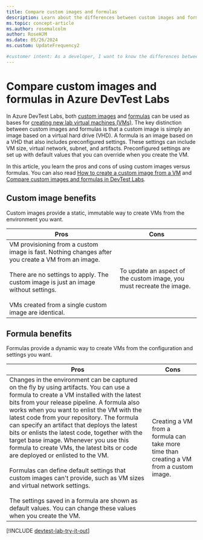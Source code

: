 ```yaml
---
title: Compare custom images and formulas
description: Learn about the differences between custom images and formulas as virtual machine (VM) bases so you can decide which one best suits your environment.
ms.topic: concept-article
ms.author: rosemalcolm
author: RoseHJM
ms.date: 05/26/2024
ms.custom: UpdateFrequency2

#customer intent: As a developer, I want to know the differences between custom images and formulas as VM bases so I can choose the best approach for my environment.
---
```


# Compare custom images and formulas in Azure DevTest Labs

In Azure DevTest Labs, both [custom images](devtest-lab-create-template.md) and [formulas](devtest-lab-manage-formulas.md) can be used as bases for [creating new lab virtual machines (VMs)](devtest-lab-add-vm.md). The key distinction between custom images and formulas is that a custom image is simply an image based on a virtual hard drive (VHD). A formula is an image based on a VHD that also includes preconfigured settings. These settings can include VM size, virtual network, subnet, and artifacts. Preconfigured settings are set up with default values that you can override when you create the VM. 

In this article, you learn the pros and cons of using custom images versus formulas. You can also read [How to create a custom image from a VM](devtest-lab-create-custom-image-from-vm-using-portal.md) and [Compare custom images and formulas in DevTest Labs](devtest-lab-comparing-vm-base-image-types.md).

## Custom image benefits

Custom images provide a static, immutable way to create VMs from the environment you want. 

|Pros|Cons|
|----|----|
| VM provisioning from a custom image is fast. Nothing changes after you create a VM from an image. <br><br> There are no settings to apply. The custom image is just an image without settings. <br><br> VMs created from a single custom image are identical. | To update an aspect of the custom image, you must recreate the image. |

## Formula benefits
  
Formulas provide a dynamic way to create VMs from the configuration and settings you want.

|Pros|Cons|
|----|----|
| Changes in the environment can be captured on the fly by using artifacts. You can use a formula to create a VM installed with the latest bits from your release pipeline. A formula also works when you want to enlist the VM with the latest code from your repository. The formula can specify an artifact that deploys the latest bits or enlists the latest code, together with the target base image. Whenever you use this formula to create VMs, the latest bits or code are deployed or enlisted to the VM. <br><br> Formulas can define default settings that custom images can't provide, such as VM sizes and virtual network settings. <br><br> The settings saved in a formula are shown as default values. You can change these values when you create the VM. | Creating a VM from a formula can take more time than creating a VM from a custom image. |

[!INCLUDE [devtest-lab-try-it-out](../../includes/devtest-lab-try-it-out.md)]
